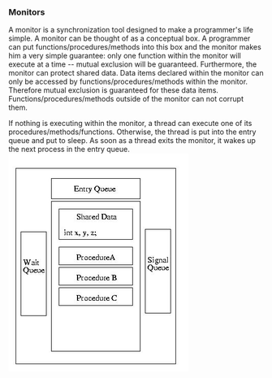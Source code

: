 ### Monitors
  A monitor is a synchronization tool designed to make a programmer's life simple. A monitor can be thought of as a conceptual box. A programmer can put functions/procedures/methods into this box and the monitor makes him a very simple guarantee: only one function within the monitor will execute at a time -- mutual exclusion will be guaranteed.
Furthermore, the monitor can protect shared data. Data items declared within the monitor can only be accessed by functions/procedures/methods within the monitor. Therefore mutual exclusion is guaranteed for these data items. Functions/procedures/methods outside of the monitor can not corrupt them.

If nothing is executing within the monitor, a thread can execute one of its procedures/methods/functions. Otherwise, the thread is put into the entry queue and put to sleep. As soon as a thread exits the monitor, it wakes up the next process in the entry queue.
![avatar](monitor.jpg)
